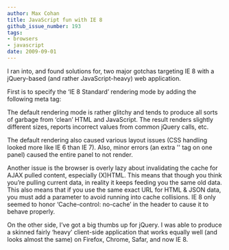 ```yaml
---
author: Max Cohan
title: JavaScript fun with IE 8
github_issue_number: 193
tags:
- browsers
- javascript
date: 2009-09-01
---
```


I ran into, and found solutions for, two major gotchas targeting IE 8 with a jQuery-based (and rather JavaScript-heavy) web application.

First is to specify the ‘IE 8 Standard’ rendering mode by adding the following meta tag:
<meta equiv="X-UA-Compatible" content="IE=8">

The default rendering mode is rather glitchy and tends to produce all sorts of garbage from ‘clean’ HTML and JavaScript. The result renders slightly different sizes, reports incorrect values from common jQuery calls, etc.

The default rendering also caused various layout issues (CSS handling looked more like IE 6 than IE 7). Also, minor errors (an extra '' tag on one panel) caused the entire panel to not render.

Another issue is the browser is overly lazy about invalidating the cache for AJAX pulled content, especially (X)HTML. This means that though you think you’re pulling current data, in reality it keeps feeding you the same old data. This also means that if you use the same exact URL for HTML & JSON data, you must add a parameter to avoid running into cache collisions. IE 8 only seemed to honor ‘Cache-control: no-cache’ in the header to cause it to behave properly.

On the other side, I’ve got a big thumbs up for jQuery. I was able to produce a skinned fairly ‘heavy’ client-side application that works equally well (and looks almost the same) on Firefox, Chrome, Safar, and now IE 8.
